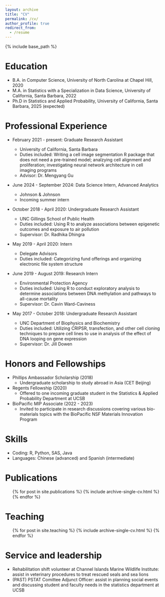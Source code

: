 ```yaml
---
layout: archive
title: "CV"
permalink: /cv/
author_profile: true
redirect_from:
  - /resume
---
```


{% include base_path %}

Education
======
* B.A. in Computer Science, University of North Carolina at Chapel Hill, 2020
* M.A. in Statistics with a Specialization in Data Science, University of California, Santa Barbara, 2022
* Ph.D in Statistics and Applied Probability, University of California, Santa Barbara, 2025 (expected)

Professional Experience
======
* February 2021 - present: Graduate Research Assistant
  * University of California, Santa Barbara
  * Duties included: Writing a cell image segmentation R package that does not need a pre-trained model; analzying cell alignment and 
  proliferation; investigating neural network architecture in cell imaging programs
  * Advisor: Dr. Mengyang Gu

* June 2024 - September 2024: Data Science Intern, Advanced Analytics
  * Johnson & Johnson
  * Incoming summer intern

* October 2018 - April 2020: Undergraduate Research Assistant
  * UNC Gillings School of Public Health
  * Duties included: Using R to analyze associations between epigenetic outcomes and exposure to air pollution
  * Supervisor: Dr. Radhika Dhingra

* May 2019 - April 2020: Intern
  * Delegate Advisors
  * Duties included: Categorizing fund offerings and organizing electronic file system structure

* June 2019 - August 2019: Research Intern
  * Environmental Protection Agency
  * Duties included: Using R to conduct exploratory analysis to determine associations between DNA methylation and pathways to all-cause 
  mortality
  * Supervisor: Dr. Cavin Ward-Caviness

* May 2017 - October 2018: Undergraduate Research Assistant
  * UNC Department of Biophysics and Biochemistry
  * Duties included: Utilizing CRIPSR, transfection, and other cell cloning techniques to prepare cell lines to use in analysis of the 
  effect of DNA looping on gene expression
  * Supervisor: Dr. Jill Dowen
  
Honors and Fellowships
======
* Phillips Ambassador Scholarship (2018)
  * Undergraduate scholarship to study abroad in Asia (CET Beijing)
* Regents Fellowship (2020)
  * Offered to one incoming graduate student in the Statistics & Applied Probability Department at UCSB
* BioPacific MIP Associate (2022 - 2023)
  * Invited to participate in research discussions covering various bio-materials topics with the BioPacific NSF Materials Innovation 
  Program

Skills
======
* Coding: R, Python, SAS, Java
* Languages: Chinese (advanced) and Spanish (intermediate)

Publications
======
  <ul>{% for post in site.publications %}
    {% include archive-single-cv.html %}
  {% endfor %}</ul>
  
  
Teaching
======
  <ul>{% for post in site.teaching %}
    {% include archive-single-cv.html %}
  {% endfor %}</ul>
  
Service and leadership
======
* Rehabilitation shift volunteer at Channel Islands Marine Wildlife Institute: assist in veterinary procedures to treat rescued seals and sea lions
* (PAST) PSTAT Comittee Adjunct Officer: assist in planning social events and discussing student and faculty needs in the statistics department at UCSB
